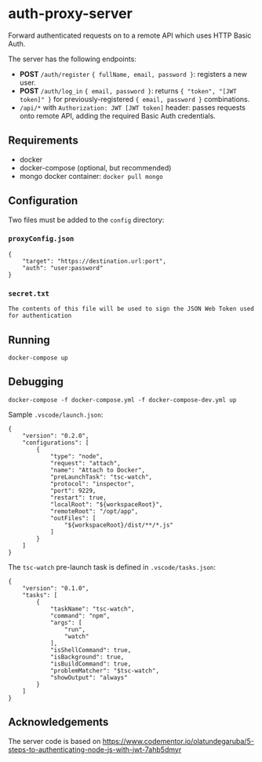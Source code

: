 # auth-proxy-server
Forward authenticated requests on to a remote API which uses HTTP Basic Auth.

The server has the following endpoints:

- **POST** `/auth/register` `{ fullName, email, password }`: registers a new user.
- **POST** `/auth/log_in` `{ email, password }`: returns `{ "token", "[JWT token]" }` for previously-registered `{ email, password }` combinations.
- `/api/*` with `Authorization: JWT [JWT token]` header: passes requests onto remote API, adding the required Basic Auth credentials.

## Requirements
- docker
- docker-compose (optional, but recommended)
- mongo docker container: `docker pull mongo`

## Configuration
Two files must be added to the `config` directory:

### `proxyConfig.json`
```
{
    "target": "https://destination.url:port",
    "auth": "user:password"
}
```

### `secret.txt`
```
The contents of this file will be used to sign the JSON Web Token used for authentication
```

## Running
```
docker-compose up
```

## Debugging
```
docker-compose -f docker-compose.yml -f docker-compose-dev.yml up
```
Sample `.vscode/launch.json`:
```
{
    "version": "0.2.0",
    "configurations": [
        {
            "type": "node",
            "request": "attach",
            "name": "Attach to Docker",
            "preLaunchTask": "tsc-watch",
            "protocol": "inspector",
            "port": 9229,
            "restart": true,
            "localRoot": "${workspaceRoot}",
            "remoteRoot": "/opt/app",
            "outFiles": [
                "${workspaceRoot}/dist/**/*.js"
            ]
        }
    ]
}
```

The `tsc-watch` pre-launch task is defined in `.vscode/tasks.json`:
```
{
    "version": "0.1.0",
    "tasks": [
        {
            "taskName": "tsc-watch",
            "command": "npm",
            "args": [
                "run",
                "watch"
            ],
            "isShellCommand": true,
            "isBackground": true,
            "isBuildCommand": true,
            "problemMatcher": "$tsc-watch",
            "showOutput": "always"
        }
    ]
}
```

## Acknowledgements

The server code is based on https://www.codementor.io/olatundegaruba/5-steps-to-authenticating-node-js-with-jwt-7ahb5dmyr
